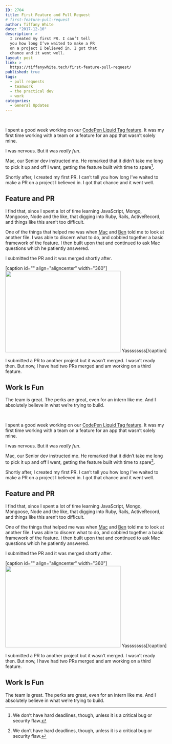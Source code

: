 ```yaml
---
ID: 2704
title: First Feature and Pull Request
# first-feature-pull-request
author: Tiffany White
date: "2017-12-10"
description: >
  I created my first PR. I can’t tell
  you how long I’ve waited to make a PR
  on a project I believed in. I got that
  chance and it went well.
layout: post
link: >
  https://tiffanywhite.tech/first-feature-pull-request/
published: true
tags:
  - pull requests
  - teamwork
  - the practical dev
  - work
categories:
  - General Updates
---
```



&nbsp;

I spent a good week working on our [CodePen Liquid Tag feature](https://dev.to/twhite/changelog-codepen-liquid-tags-now-live-amj). It was my first time working with a team on a feature for an app that wasn’t solely mine.

I was nervous. But it was *really fun*.

Mac, our Senior dev instructed me. He remarked that it didn’t take me long to pick it up and off I went, getting the feature built with time to spare[^1].

Shortly after, I created my first PR. I can’t tell you how long I’ve waited to make a PR on a project I believed in. I got that chance and it went well.

## Feature and PR
I find that, since I spent a lot of time learning JavaScript, Mongo, Mongoose, Node and the like, that digging into Ruby, Rails, ActiveRecord, and things like this aren’t too difficult.

One of the things that helped me was when [Mac](https://dev.to/maestromac) and [Ben](https://dev.to/ben) told me to look at another file. I was able to discern what to do, and cobbled together a basic framework of the feature. I then built upon that and continued to ask Mac questions which he patiently answered.

I submitted the PR and it was merged shortly after.

[caption id="" align="aligncenter" width="360"]<img src="https://media.giphy.com/media/MQlekpXmGIfFm/giphy.gif" alt="" width="360" height="254" /> Yassssssss[/caption]

I submitted a PR to another project but it wasn’t merged. I wasn’t ready then. But now, I have had two PRs merged and am working on a third feature.

## Work Is Fun
The team is great. The perks are great, even for an intern like me. And I absolutely believe in what we’re trying to build.




&nbsp;

I spent a good week working on our [CodePen Liquid Tag feature](https://dev.to/twhite/changelog-codepen-liquid-tags-now-live-amj). It was my first time working with a team on a feature for an app that wasn’t solely mine.

I was nervous. But it was *really fun*.

Mac, our Senior dev instructed me. He remarked that it didn’t take me long to pick it up and off I went, getting the feature built with time to spare[^1].

Shortly after, I created my first PR. I can’t tell you how long I’ve waited to make a PR on a project I believed in. I got that chance and it went well.

## Feature and PR
I find that, since I spent a lot of time learning JavaScript, Mongo, Mongoose, Node and the like, that digging into Ruby, Rails, ActiveRecord, and things like this aren’t too difficult.

One of the things that helped me was when [Mac](https://dev.to/maestromac) and [Ben](https://dev.to/ben) told me to look at another file. I was able to discern what to do, and cobbled together a basic framework of the feature. I then built upon that and continued to ask Mac questions which he patiently answered.

I submitted the PR and it was merged shortly after.

[caption id="" align="aligncenter" width="360"]<img src="https://media.giphy.com/media/MQlekpXmGIfFm/giphy.gif" alt="" width="360" height="254" /> Yassssssss[/caption]

I submitted a PR to another project but it wasn’t merged. I wasn’t ready then. But now, I have had two PRs merged and am working on a third feature.

## Work Is Fun
The team is great. The perks are great, even for an intern like me. And I absolutely believe in what we’re trying to build.





[^1]: We don’t have hard deadlines, though, unless it is a critical bug or security flaw.